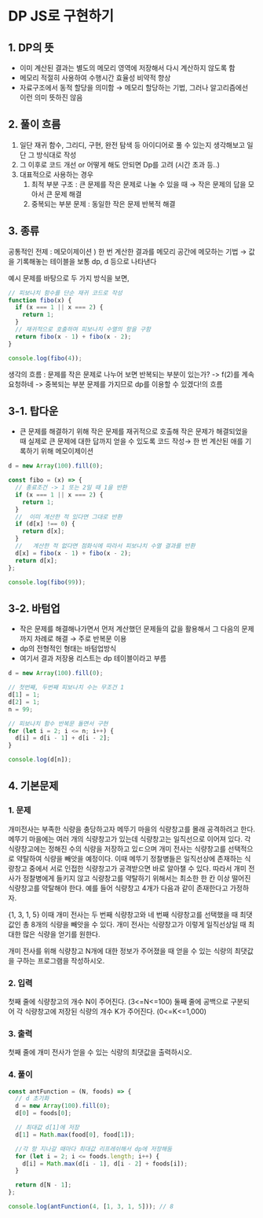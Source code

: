 # DP JS로 구현하기

## 1. DP의 뜻

- 이미 계산된 결과는 별도의 메모리 영역에 저장해서 다시 계산하지 않도록 함
- 메모리 적절히 사용하여 수행시간 효율성 비약적 향상
- 자료구조에서 동적 할당을 의미함 → 메모리 할당하는 기법, 그러나 알고리즘에선 이런 의미 뜻하진 않음

## 2. 풀이 흐름

1. 일단 재귀 함수, 그리디, 구현, 완전 탐색 등 아이디어로 풀 수 있는지 생각해보고 일단 그 방식대로 작성
2. 그 이후로 코드 개선 or 어떻게 해도 안되면 Dp를 고려 (시간 초과 등..)
3. 대표적으로 사용하는 경우
   1. 최적 부분 구조 : 큰 문제를 작은 문제로 나눌 수 있을 때 → 작은 문제의 답을 모아서 큰 문제 해결
   2. 중복되는 부분 문제 : 동일한 작은 문제 반복적 해결

## 3. 종류

공통적인 전제 : 메모이제이션 ) 한 번 계산한 결과를 메모리 공간에 메모하는 기법 → 값을 기록해놓는 테이블을 보통 dp, d 등으로 나타낸다

예시 문제를 바탕으로 두 가지 방식을 보면,

```javascript
// 피보나치 함수를 단순 재귀 코드로 작성
function fibo(x) {
  if (x === 1 || x === 2) {
    return 1;
  }
  // 재귀적으로 호출하며 피보나치 수열의 항을 구함
  return fibo(x - 1) + fibo(x - 2);
}

console.log(fibo(4));
```

생각의 흐름 : 문제를 작은 문제로 나누어 보면 반복되는 부분이 있는가? -> f(2)를 계속 요청하네 -> 중복되는 부분 문제를 가지므로 dp를 이용할 수 있겠다!의 흐름

## 3-1. 탑다운

- 큰 문제를 해결하기 위해 작은 문제를 재귀적으로 호출해 작은 문제가 해결되었을 때 실제로 큰 문제에 대한 답까지 얻을 수 있도록 코드 작성→ 한 번 계산된 애를 기록하기 위해 메모이제이션

```javascript
d = new Array(100).fill(0);

const fibo = (x) => {
  // 종료조건 -> 1 또는 2일 때 1을 반환
  if (x === 1 || x === 2) {
    return 1;
  }
  //  이미 계산한 적 있다면 그대로 반환
  if (d[x] !== 0) {
    return d[x];
  }
  //   계산한 적 없다면 점화식에 따라서 피보나치 수열 결과를 반환
  d[x] = fibo(x - 1) + fibo(x - 2);
  return d[x];
};

console.log(fibo(99));
```

## 3-2. 바텀업

- 작은 문제를 해결해나가면서 먼저 계산했던 문제들의 값을 활용해서 그 다음의 문제까지 차례로 해결 → 주로 반복문 이용
- dp의 전형적인 형태는 바텀업방식
- 여기서 결과 저장용 리스트는 dp 테이블이라고 부름

```javascript
d = new Array(100).fill(0);

// 첫번째, 두번째 피보나치 수는 무조건 1
d[1] = 1;
d[2] = 1;
n = 99;

// 피보나치 함수 반복문 돌면서 구현
for (let i = 2; i <= n; i++) {
  d[i] = d[i - 1] + d[i - 2];
}

console.log(d[n]);
```

## 4. 기본문제

### 1. 문제

개미전사는 부족한 식량을 충당하고자 메뚜기 마을의 식량창고를 몰래 공격하려고 한다. 메뚜기 마을에는 여러 개의 식량창고가 있는데 식량창고는 일직선으로 이어져 있다. 각 식량창고에는 정해진 수의 식량을 저장하고 있ㄷ으며 개미 전사는 식량창고를 선택적으로 약탈하여 식량을 빼앗을 예정이다. 이때 메뚜기 정찰병들은 일직선상에 존재하는 식량창고 중에서 서로 인접한 식량창고가 공격받으면 바로 알아챌 수 있다. 따라서 개미 전사가 정찰병에게 들키지 않고 식량창고를 약탈하기 위해서는 최소한 한 칸 이상 떨어진 식량창고를 약탈해야 한다. 예를 들어 식량창고 4개가 다음과 같이 존재한다고 가정하자.

{1, 3, 1, 5}
이때 개미 전사는 두 번째 식량창고와 네 번째 식량창고를 선택했을 때 최댓값인 총 8개의 식량을 빼앗을 수 있다. 개미 전사는 식량창고가 이렇게 일직선상일 때 최대한 많은 식량을 얻기를 원한다.

개미 전사를 위해 식량창고 N개에 대한 정보가 주어졌을 때 얻을 수 있는 식량의 최댓값을 구하는 프로그램을 작성하시오.

### 2. 입력

첫째 줄에 식량창고의 개수 N이 주어진다. (3<=N<=100)
둘째 줄에 공백으로 구분되어 각 식량창고에 저장된 식량의 개수 K가 주어진다. (0<=K<=1,000)

### 3. 출력

첫째 줄에 개미 전사가 얻을 수 있는 식량의 최댓값을 출력하시오.

### 4. 풀이

```javascript
const antFunction = (N, foods) => {
  // d 초기화
  d = new Array(100).fill(0);
  d[0] = foods[0];

  // 최대값 d[1]에 저장
  d[1] = Math.max(food[0], food[1]);

  //각 항 지나갈 때마다 최대값 리프레쉬해서 dp에 저장해둠
  for (let i = 2; i <= foods.length; i++) {
    d[i] = Math.max(d[i - 1], d[i - 2] + foods[i]);
  }

  return d[N - 1];
};

console.log(antFunction(4, [1, 3, 1, 5])); // 8
```
